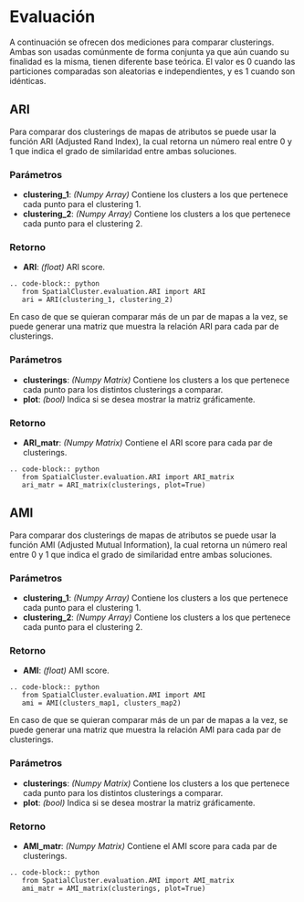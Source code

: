 Evaluación
===========

A continuación se ofrecen dos mediciones para comparar clusterings. Ambas son usadas comúnmente de forma conjunta ya que aún cuando su finalidad es la misma, tienen diferente base teórica. El valor es 0 cuando las particiones comparadas son aleatorias e independientes, y es 1 cuando son idénticas.

ARI
------------

Para comparar dos clusterings de mapas de atributos se puede usar la función ARI (Adjusted Rand Index), la cual retorna un número real entre 0 y 1 que indica el grado de similaridad entre ambas soluciones.

### Parámetros

- **clustering_1**: *(Numpy Array)* Contiene los clusters a los que pertenece cada punto para el clustering 1.
- **clustering_2**: *(Numpy Array)* Contiene los clusters a los que pertenece cada punto para el clustering 2.

### Retorno

- **ARI**: *(float)* ARI score.

```{eval-rst}
.. code-block:: python
   from SpatialCluster.evaluation.ARI import ARI
   ari = ARI(clustering_1, clustering_2)
```

En caso de que se quieran comparar más de un par de mapas a la vez, se puede generar una matriz que muestra la relación ARI para cada par de clusterings.

### Parámetros

- **clusterings**: *(Numpy Matrix)* Contiene los clusters a los que pertenece cada punto para los distintos clusterings a comparar.
- **plot**: *(bool)* Indica si se desea mostrar la matriz gráficamente.

### Retorno

- **ARI_matr**: *(Numpy Matrix)* Contiene el ARI score para cada par de clusterings.

```{eval-rst}
.. code-block:: python
   from SpatialCluster.evaluation.ARI import ARI_matrix
   ari_matr = ARI_matrix(clusterings, plot=True)
```


AMI
------------

Para comparar dos clusterings de mapas de atributos se puede usar la función AMI (Adjusted Mutual Information), la cual retorna un número real entre 0 y 1 que indica el grado de similaridad entre ambas soluciones.

### Parámetros

- **clustering_1**: *(Numpy Array)* Contiene los clusters a los que pertenece cada punto para el clustering 1.
- **clustering_2**: *(Numpy Array)* Contiene los clusters a los que pertenece cada punto para el clustering 2.

### Retorno

- **AMI**: *(float)* AMI score.

```{eval-rst}
.. code-block:: python
   from SpatialCluster.evaluation.AMI import AMI
   ami = AMI(clusters_map1, clusters_map2)
```

En caso de que se quieran comparar más de un par de mapas a la vez, se puede generar una matriz que muestra la relación AMI para cada par de clusterings.

### Parámetros

- **clusterings**: *(Numpy Matrix)* Contiene los clusters a los que pertenece cada punto para los distintos clusterings a comparar.
- **plot**: *(bool)* Indica si se desea mostrar la matriz gráficamente.

### Retorno

- **AMI_matr**: *(Numpy Matrix)* Contiene el AMI score para cada par de clusterings.

```{eval-rst}
.. code-block:: python
   from SpatialCluster.evaluation.AMI import AMI_matrix
   ami_matr = AMI_matrix(clusterings, plot=True)
```